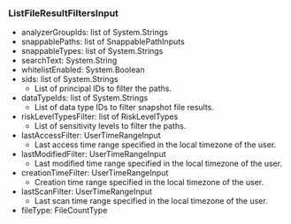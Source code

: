 ### ListFileResultFiltersInput
- analyzerGroupIds: list of System.Strings
- snappablePaths: list of SnappablePathInputs
- snappableTypes: list of System.Strings
- searchText: System.String
- whitelistEnabled: System.Boolean
- sids: list of System.Strings
  - List of principal IDs to filter the paths.
- dataTypeIds: list of System.Strings
  - List of data type IDs to filter snapshot file results.
- riskLevelTypesFilter: list of RiskLevelTypes
  - List of sensitivity levels to filter the paths.
- lastAccessFilter: UserTimeRangeInput
  - Last access time range specified in the local timezone of the user.
- lastModifiedFilter: UserTimeRangeInput
  - Last modified time range specified in the local timezone of the user.
- creationTimeFilter: UserTimeRangeInput
  - Creation time range specified in the local timezone of the user.
- lastScanFilter: UserTimeRangeInput
  - Last scan time range specified in the local timezone of the user.
- fileType: FileCountType
